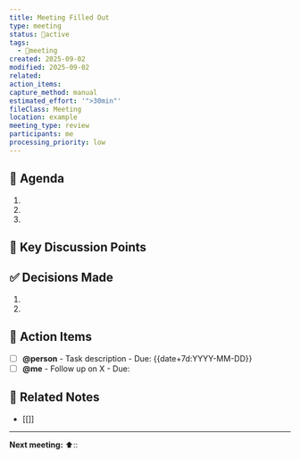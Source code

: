 ```yaml
---
title: Meeting Filled Out
type: meeting
status: 🔄active
tags:
  - 🤝meeting
created: 2025-09-02
modified: 2025-09-02
related:
action_items:
capture_method: manual
estimated_effort: '">30min"'
fileClass: Meeting
location: example
meeting_type: review
participants: me
processing_priority: low
---
```




## 🎯 Agenda
1. 
2. 
3. 

## 📝 Key Discussion Points

## ✅ Decisions Made
1. 
2. 

## 🎯 Action Items
- [ ] **@person** - Task description - Due: {{date+7d:YYYY-MM-DD}}
- [ ] **@me** - Follow up on X - Due: 

## 🔗 Related Notes
- [[]]

---
**Next meeting:** 
⬆️:: 